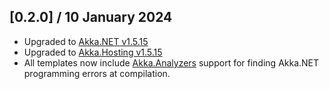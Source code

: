 ## [0.2.0] / 10 January 2024

* Upgraded to [Akka.NET v1.5.15](https://github.com/akkadotnet/akka.net/releases/tag/1.5.12)
* Upgraded to [Akka.Hosting v1.5.15](https://github.com/akkadotnet/Akka.Hosting/releases/tag/1.5.12)
* All templates now include [Akka.Analyzers](https://getakka.net/articles/debugging/akka-analyzers.html) support for finding Akka.NET programming errors at compilation.